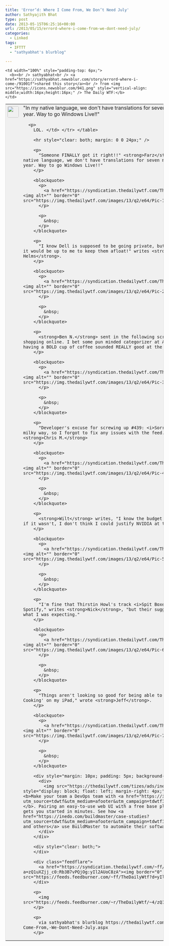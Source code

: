 ```yaml
---
title: 'Error’d: Where I Come From, We Don’t Need July'
author: Sathyajith Bhat
type: post
date: 2013-05-15T06:25:16+00:00
url: /2013/05/15/errord-where-i-come-from-we-dont-need-july/
categories:
  - Linked
tags:
  - IFTTT
  - "sathyabhat's blurblog"

---
```

<table style="border: 1px solid #E0E0E0; margin: 0; padding: 0; background-color: #F0F0F0" valign="top" align="left" cellpadding="0" width="100%">
  <tr>
    <td rowspan="2" style="padding: 6px;width: 36px;white-space:nowrap"  valign="top">
      <img src="https://www.gravatar.com/avatar/1375f202e61682cc4963295f4b0430dc" style="width: 36px; height: 36px; border-radius: 4px;" />
    </td>
    
    <td width="100%" style="padding-top: 6px;">
      <b><br /> sathyabhat<br /> <a href="https://sathyabhat.newsblur.com/story/errord-where-i-come-/91001f">shared this story</a><br /> from <img src="https://icons.newsblur.com/941.png" style="vertical-align: middle;width:16px;height:16px;" /> The Daily WTF:</b>
    </td>
  </tr>
  
  <tr>
    <td>
      "In my native language, we don't have translations for seven months out of the year. Way to go Windows Live!!"</p> 
      
      <p>
        LOL. </td> </tr> </table> 
        
        <hr style="clear: both; margin: 0 0 24px;" />
        
        <p>
          "Someone FINALLY got it right!!" <strong>Farz</strong> wrote, "In my native language, we don't have translations for seven months out of the year. Way to go Windows Live!!"
        </p>
        
        <blockquote>
          <p>
            <a href="https://syndication.thedailywtf.com/TheDailyWtf#Pic-1"><img alt="" border="0" src="https://img.thedailywtf.com/images/13/q2/e64/Pic-1.png" /></a>
          </p>
          
          <p>
            &nbsp;
          </p>
        </blockquote>
        
        <p>
          "I know Dell is supposed to be going private, but I didn't know that it would be up to me to keep them afloat!" writes <strong>James Helms</strong>.
        </p>
        
        <blockquote>
          <p>
            <a href="https://syndication.thedailywtf.com/TheDailyWtf#Pic-2"><img alt="" border="0" src="https://img.thedailywtf.com/images/13/q2/e64/Pic-2.jpg" /></a>
          </p>
          
          <p>
            &nbsp;
          </p>
        </blockquote>
        
        <p>
          <strong>Ben N.</strong> sent in the following screenshot whilst shopping online. I bet some pun minded categorizer at Amazon thought that having a BOLD cup of coffee sounded REALLY good at the time.
        </p>
        
        <blockquote>
          <p>
            <a href="https://syndication.thedailywtf.com/TheDailyWtf#Pic-3"><img alt="" border="0" src="https://img.thedailywtf.com/images/13/q2/e64/Pic-3.png" /></a>
          </p>
          
          <p>
            &nbsp;
          </p>
        </blockquote>
        
        <p>
          "Developer's excuse for screwing up #439: <i>Sorry, I was eating a milky way, so I forgot to fix any issues with the feed.</i>" wrote <strong>Chris M.</strong>
        </p>
        
        <blockquote>
          <p>
            <a href="https://syndication.thedailywtf.com/TheDailyWtf#Pic-4"><img alt="" border="0" src="https://img.thedailywtf.com/images/13/q2/e64/Pic-4.png" /></a>
          </p>
          
          <p>
            &nbsp;
          </p>
        </blockquote>
        
        <p>
          <strong>Wilt</strong> writes, "I know the budget is tight, But even if it wasn't, I don't think I could justify NVIDIA at that price."
        </p>
        
        <blockquote>
          <p>
            <a href="https://syndication.thedailywtf.com/TheDailyWtf#Pic-5"><img alt="" border="0" src="https://img.thedailywtf.com/images/13/q2/e64/Pic-5.png" /></a>
          </p>
          
          <p>
            &nbsp;
          </p>
        </blockquote>
        
        <p>
          "I'm fine that Thirstin Howl's track <i>Spit Boxer</i> isn't on Spotify," writes <strong>Nick</strong>, "but their suggestion wasn't quite what I was expecting."
        </p>
        
        <blockquote>
          <p>
            <a href="https://syndication.thedailywtf.com/TheDailyWtf#Pic-6"><img alt="" border="0" src="https://img.thedailywtf.com/images/13/q2/e64/Pic-6.png" /></a>
          </p>
          
          <p>
            &nbsp;
          </p>
        </blockquote>
        
        <p>
          "Things aren't looking so good for being able to read &#8216;Fine Cooking' on my iPad," wrote <strong>Jeff</strong>.
        </p>
        
        <blockquote>
          <p>
            <a href="https://syndication.thedailywtf.com/TheDailyWtf#Pic-6"><img alt="" border="0" src="https://img.thedailywtf.com/images/13/q2/e64/Pic-7.jpg" /></a>
          </p>
          
          <p>
            &nbsp;
          </p>
        </blockquote>
        
        <div style="margin: 10px; padding: 5px; background-color: #eee;">
          <div>
            <img src="https://thedailywtf.com/tizes/ads/inedo40x40.png" style="display: block; float: left; margin-right: 4px;" /> [Advertisement] <b>Make your team a DevOps team with <a href="https://inedo.com/?utm_source=tdwtf&utm_medium=afooter&utm_campaign=tdwtf13q1">BuildMaster</a></b>. Pairing an easy-to-use web UI with a free base platform, BuildMaster gets you started in minutes. See how <a href="https://inedo.com/buildmaster/case-studies?utm_source=tdwtf&utm_medium=afooter&utm_campaign=tdwtf13q1">Allrecipes.com and others</a> use BuildMaster to automate their software delivery.
          </div>
        </div>
        
        <div style="clear: both;">
        </div>
        
        <div class="feedflare">
          <a href="https://syndication.thedailywtf.com/~ff/TheDailyWtf?a=zQ1uXZjj_c0:Rb3B7vPQjOg:yIl2AUoC8zA"><img border="0" src="https://feeds.feedburner.com/~ff/TheDailyWtf?d=yIl2AUoC8zA" /></a>
        </div>
        
        <p>
          <img  src="https://feeds.feedburner.com/~r/TheDailyWtf/~4/zQ1uXZjj_c0"  />
        </p>
        
        <p>
          via sathyabhat's blurblog https://thedailywtf.com/Articles/Where-I-Come-From,-We-Dont-Need-July.aspx
        </p>
